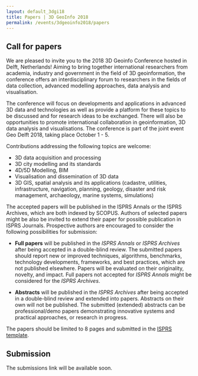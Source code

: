 ```yaml
---
layout: default_3dgi18
title: Papers | 3D GeoInfo 2018
permalink: /events/3dgeoinfo2018/papers
---
```


<a name="call" style="display: block; position: relative; top: -50px; visibility: hidden;"></a>

## Call for papers

We are pleased to invite you to the 2018 3D Geoinfo Conference hosted in Delft, Netherlands! Aiming to bring together international researchers from academia, industry and government in the field of 3D geoinformation, the conference offers an interdisciplinary forum to researchers in the fields of data collection, advanced modelling approaches, data analysis and visualisation.

The conference will focus on developments and applications in advanced 3D data and technologies as well as provide a platform for these topics to be discussed and for research ideas to be exchanged. There will also be opportunities to promote international collaboration in geoinformation, 3D data analysis and visualisations. The conference is part of the joint event Geo Delft 2018, taking place October 1 - 5.

Contributions addressing the following topics are welcome:
* 3D data acquisition and processing
* 3D city modelling and its standards
* 4D/5D Modelling, BIM
* Visualisation and dissemination of 3D data
* 3D GIS, spatial analysis and its applications (cadastre, utilities, infrastructure, navigation, planning, geology, disaster and risk management, archaeology, marine systems, simulations)

The accepted papers will be published in the ISPRS Annals or the ISPRS Archives, which are both indexed by SCOPUS. Authors of selected papers might be also be invited to extend their paper for possible publication in ISPRS Journals. Prospective authors are encouraged to consider the following possibilities for submission:

* **Full papers** will be published in the *ISPRS Annals* or *ISPRS Archives* after being accepted in a double-blind review. The submitted papers should report new or improved techniques, algorithms, benchmarks, technology developments, frameworks, and best practices, which are not published elsewhere. Papers will be evaluated on their originality, novelty, and impact. Full papers not accepted for *ISPRS Annals* might be considered for the *ISPRS Archives*.

* **Abstracts** will be published in the *ISPRS Archives* after being accepted in a double-blind review and extended into papers. Abstracts on their own will not be published. The submitted (extended) abstracts can be professional/demo papers demonstrating innovative systems and practical approaches, or research in progress.

The papers should be limited to 8 pages and submitted in the [ISPRS template](http://www.isprs.org/documents/orangebook/app5.aspx).

<a name="submission" style="display: block; position: relative; top: -50px; visibility: hidden;"></a>

## Submission

The submissions link will be available soon.
